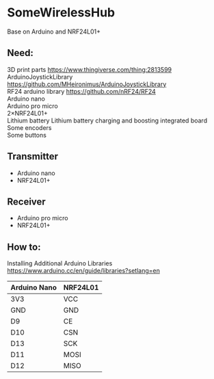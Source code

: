 # SomeWirelessHub
Base on Arduino and NRF24L01+  

## Need:
3D print parts https://www.thingiverse.com/thing:2813599  
ArduinoJoystickLibrary https://github.com/MHeironimus/ArduinoJoystickLibrary  
RF24 arduino library https://github.com/nRF24/RF24  
Arduino nano  
Arduino pro micro  
2×NRF24L01+  
Lithium battery 
Lithium battery charging and boosting integrated board  
Some encoders  
Some buttons  


## Transmitter  
* Arduino nano
* NRF24L01+



## Receiver  
* Arduino pro micro
* NRF24L01+

## How to:
Installing Additional Arduino Libraries https://www.arduino.cc/en/guide/libraries?setlang=en  

|  Arduino  Nano | NRF24L01  |
|  ----  | ----  |
| 3V3  | VCC |
| GND  | GND |
| D9 | CE |
| D10 | CSN |
| D13 | SCK |
| D11 | MOSI |
| D12 | MISO |
